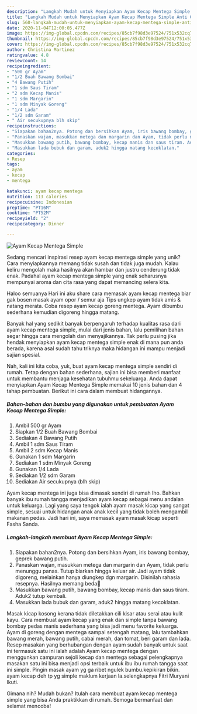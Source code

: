 ```yaml
---
description: "Langkah Mudah untuk Menyiapkan Ayam Kecap Mentega Simple Anti Gagal"
title: "Langkah Mudah untuk Menyiapkan Ayam Kecap Mentega Simple Anti Gagal"
slug: 560-langkah-mudah-untuk-menyiapkan-ayam-kecap-mentega-simple-anti-gagal
date: 2020-11-04T12:00:05.477Z
image: https://img-global.cpcdn.com/recipes/85cb7f98d3e97524/751x532cq70/ayam-kecap-mentega-simple-foto-resep-utama.jpg
thumbnail: https://img-global.cpcdn.com/recipes/85cb7f98d3e97524/751x532cq70/ayam-kecap-mentega-simple-foto-resep-utama.jpg
cover: https://img-global.cpcdn.com/recipes/85cb7f98d3e97524/751x532cq70/ayam-kecap-mentega-simple-foto-resep-utama.jpg
author: Christina Martinez
ratingvalue: 4.8
reviewcount: 14
recipeingredient:
- "500 gr Ayam"
- "1/2 Buah Bawang Bombai"
- "4 Bawang Putih"
- "1 sdm Saus Tiram"
- "2 sdm Kecap Manis"
- "1 sdm Margarin"
- "1 sdm Minyak Goreng"
- "1/4 Lada"
- "1/2 sdm Garam"
- " Air secukupnya blh skip"
recipeinstructions:
- "Siapakan bahan2nya. Potong dan bersihkan Ayam, iris bawang bombay, geprek bawang putih."
- "Panaskan wajan, masukkan metega dan margarin dan Ayam, tidak perlu menunggu panas. Tutup biarkan hingga keluar air. Jadi ayam tidak digoreng, melainkan hanya diungkep dgn margarin. Disinilah rahasia resepnya. Hasilnya memang beda🥰"
- "Masukkan bawang putih, bawang bombay, kecap manis dan saus tiram. Aduk2 tutup kembali."
- "Masukkan lada bubuk dan garam, aduk2 hingga matang kecoklatan."
categories:
- Resep
tags:
- ayam
- kecap
- mentega

katakunci: ayam kecap mentega 
nutrition: 113 calories
recipecuisine: Indonesian
preptime: "PT16M"
cooktime: "PT52M"
recipeyield: "2"
recipecategory: Dinner

---
```



![Ayam Kecap Mentega Simple](https://img-global.cpcdn.com/recipes/85cb7f98d3e97524/751x532cq70/ayam-kecap-mentega-simple-foto-resep-utama.jpg)

Sedang mencari inspirasi resep ayam kecap mentega simple yang unik? Cara menyiapkannya memang tidak susah dan tidak juga mudah. Kalau keliru mengolah maka hasilnya akan hambar dan justru cenderung tidak enak. Padahal ayam kecap mentega simple yang enak seharusnya mempunyai aroma dan cita rasa yang dapat memancing selera kita.

Haloo semuanya Hari ini aku share cara memasak ayam kecap mentega biar gak bosen masak ayam opor / semur aja Tips ungkep ayam tidak amis &amp; natang merata. Coba resep ayam kecap goreng mentega. Ayam dibumbu sederhana kemudian digoreng hingga matang.

Banyak hal yang sedikit banyak berpengaruh terhadap kualitas rasa dari ayam kecap mentega simple, mulai dari jenis bahan, lalu pemilihan bahan segar hingga cara mengolah dan menyajikannya. Tak perlu pusing jika hendak menyiapkan ayam kecap mentega simple enak di mana pun anda berada, karena asal sudah tahu triknya maka hidangan ini mampu menjadi sajian spesial.


Nah, kali ini kita coba, yuk, buat ayam kecap mentega simple sendiri di rumah. Tetap dengan bahan sederhana, sajian ini bisa memberi manfaat untuk membantu menjaga kesehatan tubuhmu sekeluarga. Anda dapat menyiapkan Ayam Kecap Mentega Simple memakai 10 jenis bahan dan 4 tahap pembuatan. Berikut ini cara dalam membuat hidangannya.

<!--inarticleads1-->

##### Bahan-bahan dan bumbu yang digunakan untuk pembuatan Ayam Kecap Mentega Simple:

1. Ambil 500 gr Ayam
1. Siapkan 1/2 Buah Bawang Bombai
1. Sediakan 4 Bawang Putih
1. Ambil 1 sdm Saus Tiram
1. Ambil 2 sdm Kecap Manis
1. Gunakan 1 sdm Margarin
1. Sediakan 1 sdm Minyak Goreng
1. Gunakan 1/4 Lada
1. Sediakan 1/2 sdm Garam
1. Sediakan  Air secukupnya (blh skip)


Ayam kecap mentega ini juga bisa dimasak sendiri di rumah lho. Bahkan banyak ibu rumah tangga menjadikan ayam kecap sebagai menu andalan untuk keluarga. Lagi yang saya tengok ialah ayam masak kicap yang sangat simple, sesuai untuk hidangan anak anak kecil yang tidak boleh mengambil makanan pedas. Jadi hari ini, saya memasak ayam masak kicap seperti Fasha Sanda. 

<!--inarticleads2-->

##### Langkah-langkah membuat Ayam Kecap Mentega Simple:

1. Siapakan bahan2nya. Potong dan bersihkan Ayam, iris bawang bombay, geprek bawang putih.
1. Panaskan wajan, masukkan metega dan margarin dan Ayam, tidak perlu menunggu panas. Tutup biarkan hingga keluar air. Jadi ayam tidak digoreng, melainkan hanya diungkep dgn margarin. Disinilah rahasia resepnya. Hasilnya memang beda🥰
1. Masukkan bawang putih, bawang bombay, kecap manis dan saus tiram. Aduk2 tutup kembali.
1. Masukkan lada bubuk dan garam, aduk2 hingga matang kecoklatan.


Masak kicap kosong kerana tidak diletakkan cili kisar atau serai atau kulit kayu. Cara membuat ayam kecap yang enak dan simple tanpa bawang bombay pedas manis sederhana yang bisa jadi menu favorite keluarga. Ayam di goreng dengan mentega sampai setengah matang, lalu tambahkan bawang merah, bawang putih, cabai merah, dan tomat, beri garam dan lada. Resep masakan yang berhubangan dengan ayam sudah banyak untuk saat ini termasuk satu ini ialah adalah Ayam kecap mentega dengan menggunkan campuran sejoli kecap dan mentega sebagai pelengkapnya masakan satu ini bisa menjadi opsi terbaik untuk ibu ibu rumah tangga saat ini simple. Pingin masak ayam yg ga ribet ngulek bumbu.kepikiran bikin. ayam kecap deh tp yg simple maklum kerjaan la.selengkapnya Fitri Muryani Ikuti. 

Gimana nih? Mudah bukan? Itulah cara membuat ayam kecap mentega simple yang bisa Anda praktikkan di rumah. Semoga bermanfaat dan selamat mencoba!
